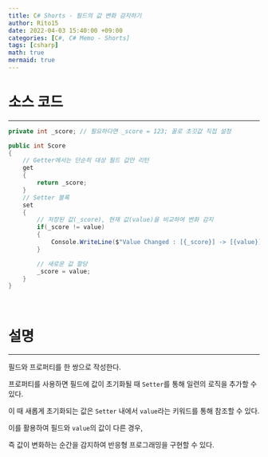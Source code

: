 ```yaml
---
title: C# Shorts - 필드의 값 변화 감지하기
author: Rito15
date: 2022-04-03 15:40:00 +09:00
categories: [C#, C# Memo - Shorts]
tags: [csharp]
math: true
mermaid: true
---
```


# 소스 코드
---

```cs
private int _score; // 필요하다면 _score = 123; 꼴로 초깃값 직접 설정

public int Score
{
    // Getter에서는 단순히 대상 필드 값만 리턴
    get
    {
        return _score;
    }
    // Setter 블록
    set
    {
        // 저장된 값(_score), 현재 값(value)을 비교하여 변화 감지
        if(_score != value)
        {
            Console.WriteLine($"Value Changed : [{_score}] -> [{value}]");
        }

        // 새로운 값 할당
        _score = value;
    }
}
```

<br>


# 설명
---

필드와 프로퍼티를 한 쌍으로 작성한다.

프로퍼티를 사용하면 필드에 값이 초기화될 때 `Setter`를 통해 일련의 로직을 추가할 수 있다.

이 때 새롭게 초기화되는 값은 `Setter` 내에서 `value`라는 키워드를 통해 참조할 수 있다.

이를 활용하여 필드와 `value`의 값이 다른 경우,

즉 값이 변화하는 순간을 감지하여 반응형 프로그래밍을 구현할 수 있다.

<br>

